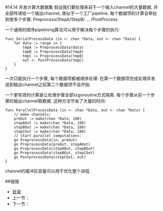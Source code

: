 #14.14 并发计算大数据集
假设我们要处理来自于一个输入channel的大量数据, 并全部传递给一个输出channel, 类似于一个工厂pipeline. 每个数据项的计算会牵扯到很多个步骤: Preprocess/StepA/StepB/ ... /PostProcess

一个通用的顺序pipelining算法可以用于解决每个步骤的执行:

	func SerialProcessData (in <- chan *Data, out <- chan *Data) {
		for data := range in {
			tmpA := PreprocessData(data)
			tmpB := PreprocessData(tmpA)
			tmpC := PreprocessData(tmpB)			
			out <- PostProcessData(tmpC)
		}
	}

一次只能执行一个步骤, 每个数据项都被顺序处理: 在第一个数据项完成处理并发送到输出channel之前第二个数据项不会开始.

一个更有效的计算是让处理步骤全部以goroutine方式隔离. 每个步骤从前一个步骤的输出channel取数据. 这种方法节省了大量的时间:

	func ParallelProcessData (in <- chan *Data, out <- chan *Data) {
		// make channels:
		preOut := make(chan *Data, 100)
		stepAOut := make(chan *Data, 100)
		stepBOut := make(chan *Data, 100)
		stepCOut := make(chan *Data, 100)
		// start parallel computations:
		go PreprocessData(in, preOut)
		go PreprocessData(preOut, stepAOut)
		go PreprocessData(stepAOut, stepBOut)
		go PreprocessData(stepBOut, stepCOut)
		go PostprocessData(stepCOut, out)
	}

channel的缓冲区容量可以用于优化整个进程.

##链接
- [目录](directory.md)
- 上一节：[](14.13.md)
- 下一节：[](14.15.md)